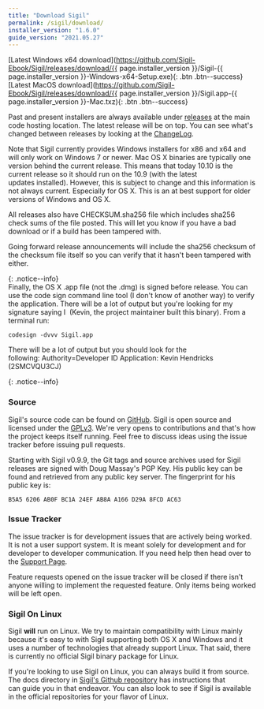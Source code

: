 ```yaml
---
title: "Download Sigil"
permalink: /sigil/download/
installer_version: "1.6.0"
guide_version: "2021.05.27"
---
```


[Latest Windows x64 download](https://github.com/Sigil-Ebook/Sigil/releases/download/{{ page.installer_version }}/Sigil-{{ page.installer_version }}-Windows-x64-Setup.exe){: .btn .btn--success}<br/>[Latest MacOS download](https://github.com/Sigil-Ebook/Sigil/releases/download/{{ page.installer_version }}/Sigil.app-{{ page.installer_version }}-Mac.txz){: .btn .btn--success}

Past and present installers are always available under [releases](https://github.com/Sigil-Ebook/Sigil/releases) at the main code hosting location. The latest release will be on top. You can see what's changed between releases by looking at the [ChangeLog](https://github.com/Sigil-Ebook/Sigil/blob/master/ChangeLog.txt).

<div markdown="1">
Note that Sigil currently provides Windows installers for x86 and x64 and will only work on Windows 7 or newer. Mac OS X binaries are typically one version behind the current release. This means that today 10.10 is the current release so it should run on the 10.9 (with the latest updates installed). However, this is subject to change and this information is not always current. Especially for OS X. This is an at best support for older versions of Windows and OS X.

All releases also have CHECKSUM.sha256 file which includes sha256 check sums of the file posted. This will let you know if you have a bad download or if a build has been tampered with.

Going forward release announcements will include the sha256 checksum of the checksum file itself so you can verify that it hasn't been tampered with either.
</div>
{: .notice--info}

<div markdown="1">
Finally, the OS X .app file (not the .dmg) is signed before release. You can use the code sign command line tool (I don't know of another way) to verify the application. There will be a lot of output but you're looking for my signature saying I  (Kevin, the project maintainer built this binary). From a terminal run:

~~~
codesign -dvvv Sigil.app
~~~

There will be a lot of output but you should look for the following: Authority=Developer ID Application: Kevin Hendricks (2SMCVQU3CJ)
</div>
{: .notice--info}

### Source
Sigil's source code can be found on [GitHub](https://github.com/Sigil-Ebook/Sigil). Sigil is open source and licensed under the [GPLv3](http://www.gnu.org/copyleft/gpl.html). We're very opens to contributions and that's how the project keeps itself running. Feel free to discuss ideas using the issue tracker before issuing pull requests.

Starting with Sigil v0.9.9, the Git tags and source archives used for Sigil releases are signed with Doug Massay's PGP Key. His public key can be found and retrieved from any public key server. The fingerprint for his public key is:

~~~
B5A5 6206 AB0F BC1A 24EF AB8A A166 D29A 8FCD AC63
~~~

### Issue Tracker
The issue tracker is for development issues that are actively being worked. It is not a user support system. It is meant solely for development and for developer to developer communication. If you need help then head over to the [Support Page](../support).

Feature requests opened on the issue tracker will be closed if there isn't anyone willing to implement the requested feature. Only items being worked will be left open.

### Sigil On Linux
Sigil **will** run on Linux. We try to maintain compatibility with Linux mainly because it's easy to with Sigil supporting both OS X and Windows and it uses a number of technologies that already support Linux. That said, there is currently no official Sigil binary package for Linux.

If you're looking to use Sigil on Linux, you can always build it from source. The docs directory in  [Sigil's Github repository](https://github.com/Sigil-Ebook/Sigil/tree/master/docs) has instructions that can guide you in that endeavor. You can also look to see if Sigil is available in the official repositories for your flavor of Linux.
